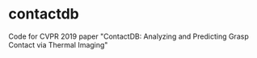 # contactdb
Code for CVPR 2019 paper "ContactDB: Analyzing and Predicting Grasp Contact via Thermal Imaging"
